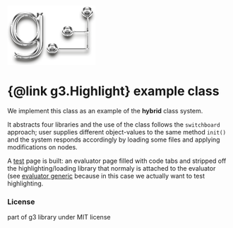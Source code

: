![g3 Logo](imgs/g3-200x134.png)
# {@link g3.Highlight} example class
We implement this class as an example of the **hybrid** class system.

It abstracts four libraries and the use of the class follows the `switchboard` 
approach; user supplies different object-values to the same method `init()` and 
the system responds accordingly by loading some files and applying modifications 
on nodes.

A [test](https://centurianii.github.io/g3/test-g3Highlight-1.html) page is built: 
an evaluator page filled with code tabs and stripped off the highlighting/loading 
library that normaly is attached to the evaluator (see 
[evaluator generic](https://centurianii.github.io/g3/test-g3evaluator-1.html) 
because in this case we actually want to test highlighting.

### License
part of g3 library under MIT license
